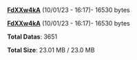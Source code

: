 [**FdXXw4kA**](/data/FdXXw4kA.txt) (10/01/23 - 16:17)- 16530 bytes

[**FdXXw4kA**](/data/FdXXw4kA.txt) (10/01/23 - 16:17)- 16530 bytes

**Total Datas**: 3651

**Total Size**: 23.01 MB / 23.0 MB